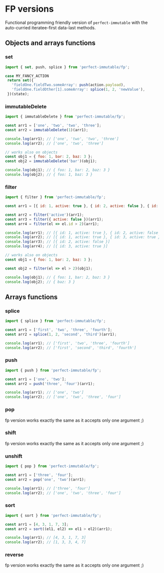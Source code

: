 # FP versions
Functional programming friendly version of `perfect-immutable` with the auto-curried iteratee-first data-last methods.

## Objects and arrays functions
### set
```js
import { set, push, splice } from 'perfect-immutable/fp';

case MY_FANCY_ACTION
 return set({
   'fieldOne.fieldTwo.someArray': push(action.payload),
   'fieldOne.fieldOther[1].someArray': splice(1, 2, 'newValue'),
 })(state);
```

### immutableDelete
```js
import { immutableDelete } from 'perfect-immutable/fp';

const arr1 = ['one', 'two', 'two', 'three'];
const arr2 = immutableDelete(1)(arr1);

console.log(arr1); // ['one', 'two', 'two', 'three']
console.log(arr2); // ['one', 'two', 'three']

// works also on objects
const obj1 = { foo: 1, bar: 2, baz: 3 };
const obj2 = immutableDelete('bar')(obj1);

console.log(obj1); // { foo: 1, bar: 2, baz: 3 }
console.log(obj2); // { foo: 1, baz: 3 }
```

### filter
```js
import { filter } from 'perfect-immutable/fp';

const arr1 = [{ id: 1, active: true }, { id: 2, active: false }, { id: 3, active: true }];

const arr2 = filter('active')(arr1);
const arr3 = filter({ active: false })(arr1);
const arr4 = filter(el => el.id > 2)(arr1);

console.log(arr1); // [{ id: 1, active: true }, { id: 2, active: false }, { id: 3, active: true }]
console.log(arr2); // [{ id: 1, active: true }, { id: 3, active: true }]
console.log(arr3); // [{ id: 2, active: false }]
console.log(arr4); // [{ id: 3, active: true }]

// works also on objects
const obj1 = { foo: 1, bar: 2, baz: 3 };

const obj2 = filter(el => el > 2)(obj1);

console.log(obj1); // { foo: 1, bar: 2, baz: 3 }
console.log(obj2); // { baz: 3 }
```

## Arrays functions

### splice
```js
import { splice } from 'perfect-immutable/fp';

const arr1 = ['first', 'two', 'three', 'fourth'];
const arr2 = splice(1, 2, 'second', 'third')(arr1);

console.log(arr1); // ['first', 'two', 'three', 'fourth']
console.log(arr2); // ['first', 'second', 'third', 'fourth']
```

### push
```js
import { push } from 'perfect-immutable/fp';

const arr1 = ['one', 'two'];
const arr2 = push('three', 'four')(arr1);

console.log(arr1); // ['one', 'two']
console.log(arr2); // ['one', 'two', 'three', 'four']
```

### pop
fp version works exactly the same as it accepts only one argument ;)

### shift
fp version works exactly the same as it accepts only one argument ;)

### unshift
```js
import { pop } from 'perfect-immutable/fp';

const arr1 = ['three', 'four'];
const arr2 = pop('one', 'two')(arr1);

console.log(arr1); // ['three', 'four']
console.log(arr2); // ['one', 'two', 'three', 'four']
```

### sort
```js
import { sort } from 'perfect-immutable/fp';

const arr1 = [4, 3, 1, 7, 3];
const arr2 = sort((el1, el2) => el1 > el2)(arr1);

console.log(arr1); // [4, 3, 1, 7, 3]
console.log(arr2); // [1, 3, 3, 4, 7]
```

### reverse
fp version works exactly the same as it accepts only one argument ;)
